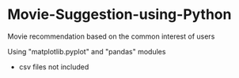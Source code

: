 # Movie-Suggestion-using-Python

Movie recommendation based on the common interest of users

Using "matplotlib.pyplot" and "pandas" modules

* csv files not included
